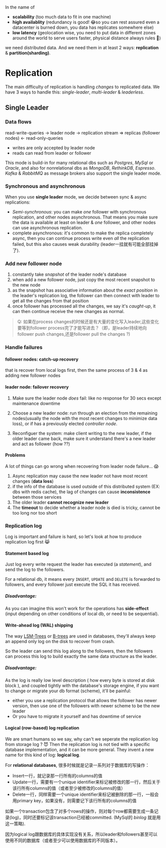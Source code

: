 In the name of
- **scalability** (too much data to fit in one machine)
- **high availablity** (redundancy is good! 😂so you can rest assured even a datacenter is burned down, you data has replicates somewhere else)
- **low latency** (geolocation wise, you need to put data in different zones around the world to serve users faster, physical distance always rules 🥶)

we need distributed data. And we need them in at least 2 ways: **replication** & **partition(sharding)**.

# Replication
The main difficulty of replication is handling *changes* to replicated data. We have 3 ways to handle this: *single-leader*, *multi-leader* & *leaderless*.

## Single Leader

### Data flows
read-write-queries -> leader node -> replication stream => replicas (follower nodes) <- read-only-queries

- writes are only accepted by leader node
- reads can read from leader or follower

This mode is build-in for many relational dbs such as *Postgres*, *MySql* or *Oracle*, and also for nonrelational dbs as *MongoDB*, *RethinkDB*, *Espresso*. *Kafka* & *RabbitMQ* as message brokers also support the single leader mode.

### Synchronous and asynchronous
When you use **single leader** mode, we decide between sync & async replications:
- *Semi-synchronous*: you can make *one* follower with synchronous replication, and other nodes asynchronous. That means you make sure the data is available at least on leader & *one* follower, and other nodes can use asynchronous replication.
- complete asynchronous: it's common to make the replica completely async, then you can continue process write even *all* the replication failed, but this also causes weak durability (leader一挂就有可能全部挂掉了). 

### Add new follower node
1. constantly take *snapshot* of the leader node's database
2. when add a new follower node, just copy the most recent snapshot to the new node
3. as the snapshot has associative information about the *exact position* in the leader's replication log, the follower can then connect with leader to get all the changes from that position
4. once follower has processed all the changes, we say it's *caught-up*, it can then continue receive the new changes as normal.

  > Q: 如果在process changes的时候还是有大量的变化写入leader,这些变化要等到follower process完了才能写进去？（即，是leader持续地向follower push changes,还是follower pull the changes ?)


### Handle failures

#### follower nodes: **catch-up recovery**

that is recover from local logs first, then the same process of 3 & 4 as adding new follower nodes

#### leader node: **failover recovery**

  1. Make sure the leader node *does* fail: like no response for 30 secs except maintenance downtime

  2. Choose a new leader node: run through an election from the remaining nodes(usually the node with the most recent changes to minimize data loss), or if has a previously elected *controller node*.

  3. Reconfiguer the system: make client writing to the new leader, if the older leader came back, make sure it understand there's a new leader and act as follower (how ??)

#### Problems

A lot of things can go wrong when recovering from leader node failure... 😱

  1. Async replication may cause the new leader not have most recent changes (**data loss**)
  2. if the info of the database is used outside of this distributed system (EX: dbs with redis cache), the lag of changes can cause **inconsistence** between those services
  3. The older leader **cannot recognize new leader**
  4. The **timeout** to decide whether a leader node is died is tricky, cannot be too long nor too short

### Replication log

Log is important and failure is hard, so let's look at how to produce replication log first 😹

#### Statement based log
Just log every write request the leader has executed (a *statement*), and send the log to the followers. 

For a relational db, it means every `INSERT`, `UPDATE` and `DELETE` is forwarded to followers, and every follower just execute the SQL it has received.

##### Disadvantage: 
As you can imagine this won't work for the operations has **side-effect** (input depending on other conditions of local db, or need to be sequential).

#### Write-ahead log (WAL) shipping
The way [LSM-Trees](01-data-system-basic.md#sstables-&-lsm-trees) or [B-trees](01-data-system-basic.md#b-trees) are used in databases, they'll always keep an append only log on the disk to recover from crash.

So the leader can send this log along to the followers, then the followers can process this log to build exactly the same data structure as the leader.

##### Disadvantage:
As the log is really low level description ( how every byte is stored at disk block ), and coupled tightly with the database's storage engine, if you want to change or migrate your db format (scheme), it'll be painful:
- either you use a replication protocol that allows the follower has newer version, then use one of the followers with newer scheme to be the new leader
- Or you have to migrate it yourself and has downtime of service

#### Logical (row-based) log replication

We are smart humans so we say, why can't we seperate the replication log from storage log ? 😈 Then the replication log is not tied with a specific database implementation, and it can be more general. They invent a new name for this kind of log: **logical log**.

For **relational databases**, 很多时候就是记录一系列对于数据库的写操作：
- Insert一行，就记录那一行所有的columns的值
- Update一行，需要有一个unique identifier来标记被修改的那一行，然后关于该行所有columns的值（或者至少被修改的columns的值）
- Delete一行，同样需要一个unique identifier来标记被删除的那一行，一般会用primary key，如果没有，则需要记下该行所有的columns的值

如果一个transaction包含了对多个rows的操作，则对每个row都需要生成一条记录(log)，同时还要标记该transaction已经被committed. (MySql的 *binlog* 就是用这一策略).

因为logical log跟数据库的具体实现没有关系，所以leader和followers甚至可以使用不同的数据库（或者至少可以使用数据库的不同版本）。











